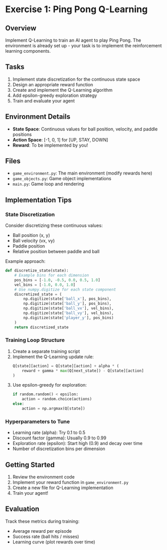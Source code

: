 # Exercise 1: Ping Pong Q-Learning

## Overview
Implement Q-Learning to train an AI agent to play Ping Pong. The environment is already set up - your task is to implement the reinforcement learning components.

## Tasks
1. Implement state discretization for the continuous state space
2. Design an appropriate reward function
3. Create and implement the Q-Learning algorithm
4. Add epsilon-greedy exploration strategy
5. Train and evaluate your agent

## Environment Details
- **State Space**: Continuous values for ball position, velocity, and paddle positions
- **Action Space**: [-1, 0, 1] for [UP, STAY, DOWN]
- **Reward**: To be implemented by you!

## Files
- `game_environment.py`: The main environment (modify rewards here)
- `game_objects.py`: Game object implementations
- `main.py`: Game loop and rendering

## Implementation Tips

### State Discretization
Consider discretizing these continuous values:
- Ball position (x, y)
- Ball velocity (vx, vy)
- Paddle position
- Relative position between paddle and ball

Example approach:
```python
def discretize_state(state):
    # Example bins for each dimension
    pos_bins = [-1.0, -0.5, 0.0, 0.5, 1.0]
    vel_bins = [-1.0, 0.0, 1.0]
    # Use numpy.digitize for each state component
    discretized_state = (
        np.digitize(state['ball_x'], pos_bins),
        np.digitize(state['ball_y'], pos_bins),
        np.digitize(state['ball_vx'], vel_bins),
        np.digitize(state['ball_vy'], vel_bins),
        np.digitize(state['player_y'], pos_bins)
    )
    return discretized_state
```


### Training Loop Structure
1. Create a separate training script
2. Implement the Q-Learning update rule:
   ```python
   Q[state][action] = Q[state][action] + alpha * (
       reward + gamma * max(Q[next_state]) - Q[state][action]
   )
   ```
3. Use epsilon-greedy for exploration:
   ```python
   if random.random() < epsilon:
       action = random.choice(actions)
   else:
       action = np.argmax(Q[state])
   ```

### Hyperparameters to Tune
- Learning rate (alpha): Try 0.1 to 0.5
- Discount factor (gamma): Usually 0.9 to 0.99
- Exploration rate (epsilon): Start high (0.9) and decay over time
- Number of discretization bins per dimension

## Getting Started
1. Review the environment code
2. Implement your reward function in `game_environment.py`
3. Create a new file for Q-Learning implementation
4. Train your agent!

## Evaluation
Track these metrics during training:
- Average reward per episode
- Success rate (ball hits / misses)
- Learning curve (plot rewards over time)